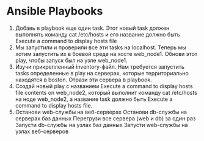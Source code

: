 # Ansible Playbooks

1. Добавь в playbook еще один task. Этот новый task должен выполнять команду cat /etc/hosts и его название должно быть Execute a command to display hosts file
2. Мы запустили и проверили все эти tasks на localhost. Теперь мы хотим запустить их в боевой среде на хосте web_node1. Обнови этот play, чтобы запуск был на узле web_node1.
3. Изучи прикрепленный inventory-файл. Нам требуется запустить tasks определенные в play на серверах, которые территориально находятся в boston. Отрази эти сервера в playbook.
4. Создай новый play с названием Execute a command to display hosts file contents on web_node2, который выполнит команду cat /etc/hosts на ноде web_node2, a название task должно быть Execute a command to display hosts file.
5. Останови web-службы на веб-серверах
Останови db-службы на серверах баз данных
Перегрузи все сервера (web и db) за один раз
Запусти db-службы на узлах баз данных
Запусти web-службы на узлах веб-серверов